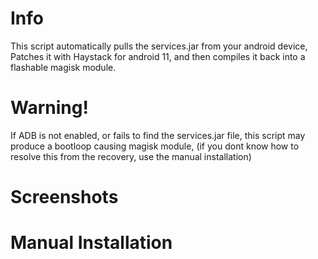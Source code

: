 # Info

This script automatically pulls the services.jar from your android device, Patches it with Haystack for android 11, and then compiles it back into a flashable magisk module.

# Warning!

If ADB is not enabled, or fails to find the services.jar file, this script may produce a bootloop causing magisk module, (if you dont know how to resolve this from the recovery, use the manual installation)

# Screenshots

# Manual Installation

